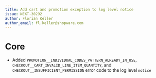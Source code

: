```yaml
---
title: Add cart and promotion exception to log level notice 
issue: NEXT-30292
author: Florian Keller
author_email: fl.keller@shopware.com
---
```

# Core
* Added `PROMOTION__INDIVIDUAL_CODES_PATTERN_ALREADY_IN_USE`, `CHECKOUT__CART_INVALID_LINE_ITEM_QUANTITY`, and `CHECKOUT__INSUFFICIENT_PERMISSION` error code to the log level `notice`
